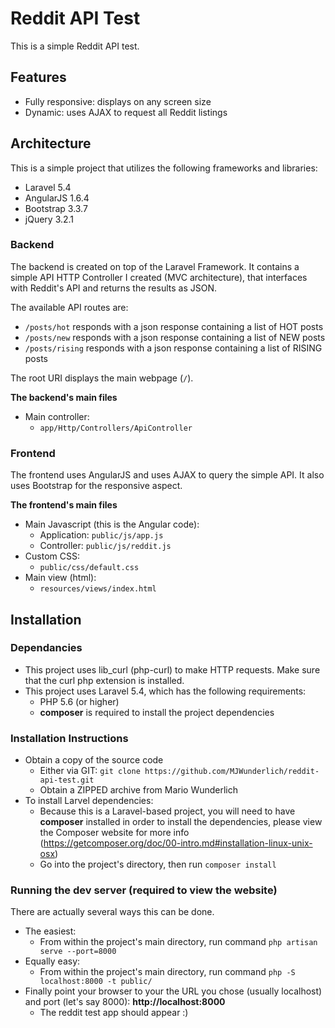 # Reddit API Test

This is a simple Reddit API test.

## Features

  - Fully responsive: displays on any screen size
  - Dynamic: uses AJAX to request all Reddit listings

## Architecture

This is a simple project that utilizes the following frameworks and libraries:
  - Laravel 5.4
  - AngularJS 1.6.4
  - Bootstrap 3.3.7
  - jQuery 3.2.1

### Backend

The backend is created on top of the Laravel Framework. It contains a simple API HTTP Controller I created (MVC architecture), that interfaces with Reddit's API and returns the results as JSON.

The available API routes are:
  - `/posts/hot` responds with a json response containing a list of HOT posts
  - `/posts/new` responds with a json response containing a list of NEW posts
  - `/posts/rising` responds with a json response containing a list of RISING posts
  
The root URI displays the main webpage (`/`).

**The backend's main files**

* Main controller:
  - `app/Http/Controllers/ApiController`

### Frontend

The frontend uses AngularJS and uses AJAX to query the simple API. It also uses Bootstrap for the responsive aspect.

**The frontend's main files**

* Main Javascript (this is the Angular code):
  - Application: `public/js/app.js`
  - Controller: `public/js/reddit.js`
* Custom CSS:
  - `public/css/default.css`
* Main view (html):
  - `resources/views/index.html`

## Installation

### Dependancies

- This project uses lib_curl (php-curl) to make HTTP requests. Make sure that the curl php extension is installed.
- This project uses Laravel 5.4, which has the following requirements:
  - PHP 5.6 (or higher)
  - **composer** is required to install the project dependencies
  
### Installation Instructions

* Obtain a copy of the source code
  - Either via GIT: `git clone https://github.com/MJWunderlich/reddit-api-test.git`
  - Obtain a ZIPPED archive from Mario Wunderlich
* To install Larvel dependencies:
  - Because this is a Laravel-based project, you will need to have **composer** installed in order to install the dependencies, please view the Composer website for more info (https://getcomposer.org/doc/00-intro.md#installation-linux-unix-osx)
  - Go into the project's directory, then run `composer install`

### Running the dev server (required to view the website)

There are actually several ways this can be done.

* The easiest:
  - From within the project's main directory, run command `php artisan serve --port=8000`
* Equally easy:
  - From within the project's main directory, run command `php -S localhost:8000 -t public/`
* Finally point your browser to your the URL you chose (usually localhost) and port (let's say 8000): **http://localhost:8000**
  - The reddit test app should appear :)

